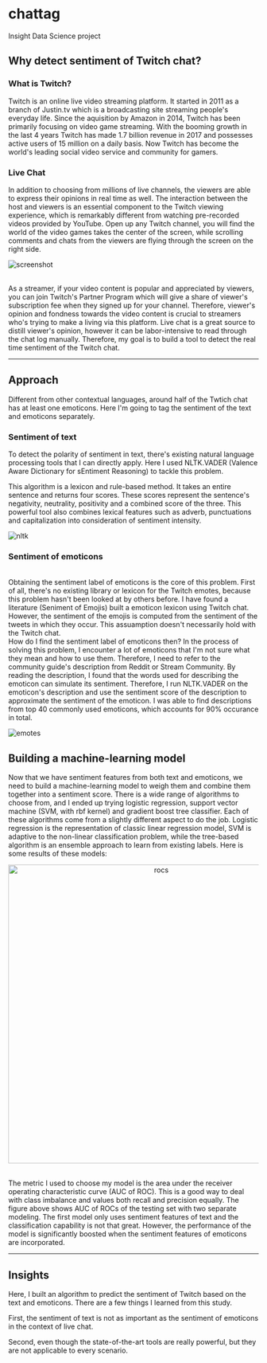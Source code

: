 # chattag
Insight Data Science project

   <h2>Why detect sentiment of Twitch chat?</h2>
        <h3>What is Twitch?</h2>
	        <p>Twitch is an online live video streaming platform. It started in 2011 as a branch of Justin.tv which is a broadcasting site streaming people's everyday life. Since the aquisition by Amazon in 2014, Twitch has been primarily focusing on video game streaming. With the booming growth in the last 4 years Twitch has made 1.7 billion revenue in 2017 and possesses active users of 15 million on a daily basis. Now Twitch has become the world's leading social video service and community for gamers.</p>
        <h3>Live Chat</h3> 
                <p>In addition to choosing from millions of live channels, the viewers are able to express their opinions in real time as well. The interaction between the host and viewers is an essential component to the Twitch viewing experience, which is remarkably different from watching pre-recorded videos provided by YouTube. Open up any Twitch channel, you will find the world of the video games takes the center of the screen, while scrolling comments and chats from the viewers are flying through the screen on the right side. </p>
		
 ![screenshot](https://user-images.githubusercontent.com/30357662/42741154-ec93c7f4-887d-11e8-93b3-6c9cc862d832.png)
 
 <p><br>As a streamer, if your video content is popular and appreciated by viewers, you can join Twitch's Partner Program which will give a share of viewer's subscription fee when they signed up for your channel. Therefore, viewer's opinion and fondness towards the video content is crucial to streamers who's trying to make a living via this platform. Live chat is a great source to distill viewer's opinion, however it can be labor-intensive to read through the chat log manually. Therefore, my goal is to build a tool to detect the real time sentiment of the Twitch chat. </p>
	 <hr>
         <h2>Approach </h2>
	 <p>Different from other contextual languages, around half of the Twtich chat has at least one emoticons. Here I'm going to tag the sentiment of the text and emoticons separately. </p>
         <h3>Sentiment of text</h3>
	 <p>To detect the polarity of sentiment in text, there's existing natural language processing tools that I can directly apply. Here I used NLTK.VADER (Valence Aware Dictionary for sEntiment Reasoning) to tackle this problem. <br></p>
<p>This algorithm is a lexicon and rule-based method. It takes an entire sentence and returns four scores. These scores represent the sentence's negativity, neutrality, positivity and a combined score of the three. This powerful tool also combines lexical features such as adverb, punctuations and capitalization into consideration of sentiment intensity.</p>

![nltk](https://user-images.githubusercontent.com/30357662/42741156-ef714d3e-887d-11e8-92e9-d1cc6f30819d.png)

<h3>Sentiment of emoticons</h3>
         <p><br>Obtaining the sentiment label of emoticons is the core of this problem. First of all, there's no existing library or lexicon for the Twitch emotes, because this problem hasn't been looked at by others before. I have found a literature (Seniment of Emojis) built a emoticon lexicon using Twitch chat. However, the sentiment of the emojis is computed from the sentiment of the tweets in which they occur. This assuamption doesn't necessarily hold with the Twitch chat. <br>How do I find the sentiment label of emoticons then? In the process of solving this problem, I encounter a lot of emoticons that I'm not sure what they mean and how to use them. Therefore, I need to refer to the community guide's description from Reddit or Stream Community. By reading the description, I found that the words used for describing the emoticon can simulate its sentiment. Therefore, I run NLTK.VADER on the emoticon's description and use the sentiment score of the description to approximate the sentiment of the emoticon. I was able to find descriptions from top 40 commonly used emoticons, which accounts for 90% occurance in total. 
	</p>
  
![emotes](https://user-images.githubusercontent.com/30357662/42741165-f446e706-887d-11e8-9f50-d684bdf8e3e6.png)

  
   <h2>Building a machine-learning model</h2>
         <p>Now that we have sentiment features from both text and emoticons, we need to build a machine-learning model to weigh them and combine them together into a sentiment score. There is a wide range of algorithms to choose from, and I ended up trying logistic regression, support vector machine (SVM, with rbf kernel) and gradient boost tree classifier. Each of these algorithms come from a slightly different aspect to do the job. Logistic regression is the representation of classic linear regression model, SVM is adaptive to the non-linear classification problem, while the tree-based algorithm is an ensemble approach to learn from existing labels. Here is some results of these models:</p>
	<center>
            <img src="../../static/images/rocs2.png" alt="rocs" width="600">
        </center> 
	<p><br>The metric I used to choose my model is the area under the receiver operating characteristic curve (AUC of ROC). This is a good way to deal with class imbalance and values both recall and precision equally. The figure above shows AUC of ROCs of the testing set with two separate modeling. The first model only uses sentiment features of text and the classification capability is not that great. However, the performance of the model is significantly boosted when the sentiment features of emoticons are incorporated.</p>


   <hr>
        <h2>Insights</h2>
	<p>Here, I built an algorithm to predict the sentiment of Twitch based on the text and emoticons. There are a few things I learned from this study. </p>
	<p>First, the sentiment of text is not as important as the sentiment of emoticons in the context of live chat. </p>
	<p>Second, even though the state-of-the-art tools are really powerful, but they are not applicable to every scenario. 
